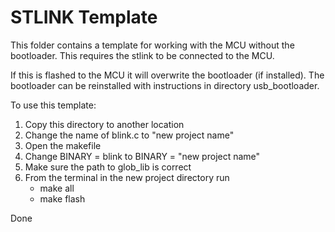 # STLINK Template

This folder contains a template for working with the MCU without the bootloader.
This requires the stlink to be connected to the MCU.

If this is flashed to the MCU it will overwrite the bootloader (if installed). The
bootloader can be reinstalled with instructions in directory usb_bootloader.

To use this template:

1. Copy this directory to another location
2. Change the name of blink.c to "new project name"
3. Open the makefile
4. Change BINARY = blink to BINARY = "new project name"
5. Make sure the path to glob_lib is correct
6. From the terminal in the new project directory run
    - make all
    - make flash

Done

